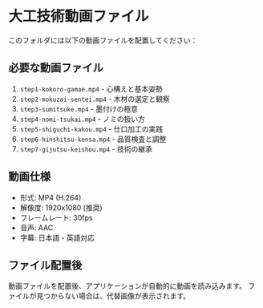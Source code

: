 # 大工技術動画ファイル

このフォルダには以下の動画ファイルを配置してください：

## 必要な動画ファイル

1. `step1-kokoro-gamae.mp4` - 心構えと基本姿勢
2. `step2-mokuzai-sentei.mp4` - 木材の選定と観察  
3. `step3-sumitsuke.mp4` - 墨付けの極意
4. `step4-nomi-tsukai.mp4` - ノミの扱い方
5. `step5-shiguchi-kakou.mp4` - 仕口加工の実践
6. `step6-hinshitsu-kensa.mp4` - 品質検査と調整
7. `step7-gijutsu-keishou.mp4` - 技術の継承

## 動画仕様

- 形式: MP4 (H.264)
- 解像度: 1920x1080 (推奨)
- フレームレート: 30fps
- 音声: AAC
- 字幕: 日本語・英語対応

## ファイル配置後

動画ファイルを配置後、アプリケーションが自動的に動画を読み込みます。
ファイルが見つからない場合は、代替画像が表示されます。